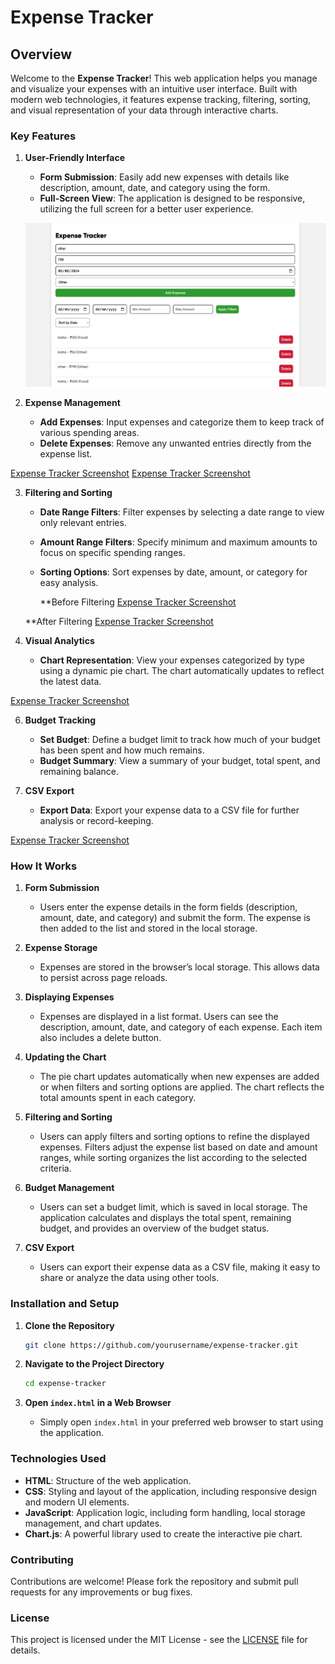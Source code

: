 # Expense Tracker

## Overview

Welcome to the **Expense Tracker**! This web application helps you manage and visualize your expenses with an intuitive user interface. Built with modern web technologies, it features expense tracking, filtering, sorting, and visual representation of your data through interactive charts. 

### Key Features

1. **User-Friendly Interface**
   - **Form Submission**: Easily add new expenses with details like description, amount, date, and category using the form.
   - **Full-Screen View**: The application is designed to be responsive, utilizing the full screen for a better user experience.
  
   ![Expense Tracker Screenshot](open.png)

2. **Expense Management**
   - **Add Expenses**: Input expenses and categorize them to keep track of various spending areas.
   - **Delete Expenses**: Remove any unwanted entries directly from the expense list.
  
[Expense Tracker Screenshot](sort1.png)
[Expense Tracker Screenshot](sort2.png)
  
3. **Filtering and Sorting**
   - **Date Range Filters**: Filter expenses by selecting a date range to view only relevant entries.
   - **Amount Range Filters**: Specify minimum and maximum amounts to focus on specific spending ranges.
   - **Sorting Options**: Sort expenses by date, amount, or category for easy analysis.
  
     **Before Filtering
[Expense Tracker Screenshot](beforeFilter.png)

    **After Filtering
[Expense Tracker Screenshot](afterFilter.png)

5. **Visual Analytics**
   - **Chart Representation**: View your expenses categorized by type using a dynamic pie chart. The chart automatically updates to reflect the latest data.
  
[Expense Tracker Screenshot](chart.png)

6. **Budget Tracking**
   - **Set Budget**: Define a budget limit to track how much of your budget has been spent and how much remains.
   - **Budget Summary**: View a summary of your budget, total spent, and remaining balance.

7. **CSV Export**
   - **Export Data**: Export your expense data to a CSV file for further analysis or record-keeping.
  
[Expense Tracker Screenshot](csv.png)

### How It Works

1. **Form Submission**
   - Users enter the expense details in the form fields (description, amount, date, and category) and submit the form. The expense is then added to the list and stored in the local storage.

2. **Expense Storage**
   - Expenses are stored in the browser’s local storage. This allows data to persist across page reloads.

3. **Displaying Expenses**
   - Expenses are displayed in a list format. Users can see the description, amount, date, and category of each expense. Each item also includes a delete button.

4. **Updating the Chart**
   - The pie chart updates automatically when new expenses are added or when filters and sorting options are applied. The chart reflects the total amounts spent in each category.

5. **Filtering and Sorting**
   - Users can apply filters and sorting options to refine the displayed expenses. Filters adjust the expense list based on date and amount ranges, while sorting organizes the list according to the selected criteria.

6. **Budget Management**
   - Users can set a budget limit, which is saved in local storage. The application calculates and displays the total spent, remaining budget, and provides an overview of the budget status.

7. **CSV Export**
   - Users can export their expense data as a CSV file, making it easy to share or analyze the data using other tools.

### Installation and Setup

1. **Clone the Repository**
   ```bash
   git clone https://github.com/yourusername/expense-tracker.git
   ```

2. **Navigate to the Project Directory**
   ```bash
   cd expense-tracker
   ```

3. **Open `index.html` in a Web Browser**
   - Simply open `index.html` in your preferred web browser to start using the application.

### Technologies Used

- **HTML**: Structure of the web application.
- **CSS**: Styling and layout of the application, including responsive design and modern UI elements.
- **JavaScript**: Application logic, including form handling, local storage management, and chart updates.
- **Chart.js**: A powerful library used to create the interactive pie chart.

### Contributing

Contributions are welcome! Please fork the repository and submit pull requests for any improvements or bug fixes.

### License
This project is licensed under the MIT License - see the [LICENSE](LICENSE) file for details.
